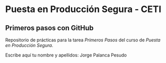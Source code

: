 # Puesta en Producción Segura - CETI

## Primeros pasos con GitHub

Repositorio de prácticas para la tarea *Primeros Pasos* del curso de *Puesta en Producción Segura*.

Escribe aquí tu nombre y apellidos: Jorge Palanca Pesudo
